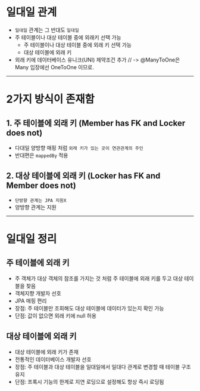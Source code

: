 # 일대일 관계

* `일대일` 관계는 그 반대도 `일대일`
* 주 테이블이나 대상 테이블 중에 외래키 선택 가능
    * 주 테이블이나 대상 테이블 중에 외래 키 선택 가능
    * 대상 테이블에 외래 키
* 외래 키에 데이터베이스 유니크(UNI) 제약조건 추가 // -> @ManyToOne은 Many 입장에선 OneToOne 이므로.

---

# 2가지 방식이 존재함

## 1. 주 테이블에 외래 키 (Member has FK and Locker does not)
* 다대일 양방향 매핑 처럼 `외래 키가 있는 곳이 연관관계의 주인`
* 반대편은 `mappedBy` 적용

## 2. 대상 테이블에 외래 키 (Locker has FK and Member does not)
* `단방향 관계는 JPA 지원X`
* 양방향 관계는 지원

---

# 일대일 정리
## 주 테이블에 외래 키
* 주 객체가 대상 객체의 참조를 가지는 것 처럼 주 테이블에 외래 키를 두고 대상 테이블을 찾음
* 객체지향 개발자 선호
* JPA 매핑 편리
* 장점: 주 테이블만 조회해도 대상 테이블에 데이터가 있는지 확인 가능
* 단점: 값이 없으면 외래 키에 null 허용

## 대상 테이블에 외래 키
* 대상 테이블에 외래 키가 존재
* 전통적인 데이터베이스 개발자 선호
* 장점: 주 테이블과 대상 테이블을 일대일에서 일대다 관계로 변경할 때 테이블 구조 유지
* 단점: 프록시 기능의 한계로 지연 로딩으로 설정해도 항상 즉시 로딩됨


